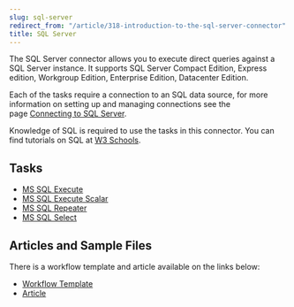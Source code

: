 ```yaml
---
slug: sql-server
redirect_from: "/article/318-introduction-to-the-sql-server-connector"
title: SQL Server
---
```

The SQL Server connector allows you to execute direct queries against a SQL Server instance. It supports SQL Server Compact Edition, Express edition, Workgroup Edition, Enterprise Edition, Datacenter Edition.

Each of the tasks require a connection to an SQL data source, for more information on setting up and managing connections see the page [Connecting to SQL Server](connecting-to-sql-server).

Knowledge of SQL is required to use the tasks in this connector. You can find tutorials on SQL at [W3 Schools](http://www.w3schools.com/sql/default.asp).

## Tasks

 * [MS SQL Execute](ms-sql-execute)
 * [MS SQL Execute Scalar](ms-sql-execute-scalar)
 * [MS SQL Repeater](ms-sql-repeater)
 * [MS SQL Select](ms-sql-select)

## Articles and Sample Files
There is a workflow template and article available on the links below:

 * [Workflow Template](https://github.com/zynksoftware/samples/tree/master/Workflow%20Samples)
 * [Article](using-sql-connector)